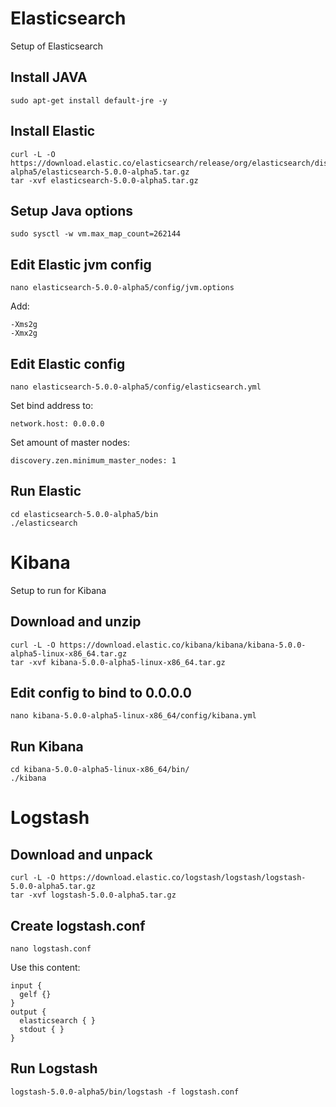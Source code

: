 # Elasticsearch
Setup of Elasticsearch

## Install JAVA
```sudo apt-get install default-jre -y```

## Install Elastic
```
curl -L -O https://download.elastic.co/elasticsearch/release/org/elasticsearch/distribution/tar/elasticsearch/5.0.0-alpha5/elasticsearch-5.0.0-alpha5.tar.gz
tar -xvf elasticsearch-5.0.0-alpha5.tar.gz
```

## Setup Java options
```
sudo sysctl -w vm.max_map_count=262144
```

## Edit Elastic jvm config
```
nano elasticsearch-5.0.0-alpha5/config/jvm.options
```

Add:
```
-Xms2g
-Xmx2g
```

## Edit Elastic config
```
nano elasticsearch-5.0.0-alpha5/config/elasticsearch.yml
```

Set bind address to:
```
network.host: 0.0.0.0
```

Set amount of master nodes:
```
discovery.zen.minimum_master_nodes: 1
```

## Run Elastic
```
cd elasticsearch-5.0.0-alpha5/bin
./elasticsearch
```

# Kibana
Setup to run for Kibana

## Download and unzip
```
curl -L -O https://download.elastic.co/kibana/kibana/kibana-5.0.0-alpha5-linux-x86_64.tar.gz
tar -xvf kibana-5.0.0-alpha5-linux-x86_64.tar.gz
```

## Edit config to bind to 0.0.0.0
```
nano kibana-5.0.0-alpha5-linux-x86_64/config/kibana.yml
```

## Run Kibana
```
cd kibana-5.0.0-alpha5-linux-x86_64/bin/
./kibana
```

# Logstash

## Download and unpack
```
curl -L -O https://download.elastic.co/logstash/logstash/logstash-5.0.0-alpha5.tar.gz
tar -xvf logstash-5.0.0-alpha5.tar.gz
```

## Create logstash.conf
```
nano logstash.conf
```
Use this content:
```
input {
  gelf {}
}
output {
  elasticsearch { }
  stdout { }
}
```

## Run Logstash
```
logstash-5.0.0-alpha5/bin/logstash -f logstash.conf
```
